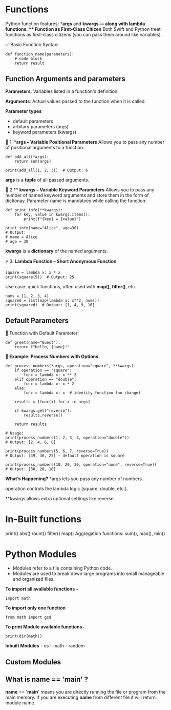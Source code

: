 # Functions
Python function features: ***args** and ****kwargs** — along with **lambda** functions.
** Function as First-Class Citizen**
Both Swift and Python treat functions as first-class citizens (you can pass them around like variables).

✅ Basic Function Syntax:
```
def function_name(parameters):
    # code block
    return result
```

## Function Arguments and parameters

**Parameters**: Variables listed in a function's definition.

**Arguments**: Actual values passed to the function when it is called.

**Parameter types**
- default parameters
- arbitary parameters (args)
- keyword parameters (kwargs)

🧩 1. ***args – Variable Positional Parameters**
Allows you to pass any number of positional arguments to a function:
```
def add_all(*args):
    return sum(args)

print(add_all(1, 2, 3))  # Output: 6
```
**args** is a **tuple** of all passed arguments.

🧩 2.** **kwargs – Variable Keyword Parameters**
Allows you to pass any number of named keyword arguments and store them in the form of dictionay. Parameter name is mandatoey while calling the function:
```
def print_info(**kwargs):
    for key, value in kwargs.items():
        print(f"{key} = {value}")

print_info(name="Alice", age=30)
# Output:
# name = Alice
# age = 30

```

**kwargs** is a **dictionary** of the named arguments.

⚡ 3. **Lambda Function – Short Anonymous Function**

```
square = lambda x: x * x
print(square(5))  # Output: 25
```

Use case: quick functions, often used with **map(), filter()**, etc.

```
nums = [1, 2, 3, 4]
squared = list(map(lambda x: x**2, nums))
print(squared)  # Output: [1, 4, 9, 16]

```

  ## Default Parameters

  🔹 Function with Default Parameter:
```
def greet(name="Guest"):
    return f"Hello, {name}!"
```

**🧪 Example: Process Numbers with Options**

```
def process_numbers(*args, operation="square", **kwargs):
    if operation == "square":
        func = lambda x: x ** 2
    elif operation == "double":
        func = lambda x: x * 2
    else:
        func = lambda x: x  # identity function (no change)

    results = [func(x) for x in args]

    if kwargs.get("reverse"):
        results.reverse()
    
    return results

# Usage:
print(process_numbers(1, 2, 3, 4, operation="double"))         
# Output: [2, 4, 6, 8]

print(process_numbers(5, 6, 7, reverse=True))                  
# Output: [49, 36, 25] – default operation is square

print(process_numbers(10, 20, 30, operation="none", reverse=True)) 
# Output: [30, 20, 10]

```


 **What’s Happening?**
*args lets you pass any number of numbers.

operation controls the lambda logic (square, double, etc.).

**kwargs allows extra optional settings like reverse.

# In-Built functions
print()
abs()
rount()
filter()
map()
Aggregation functions: sum(), max(), min()

# Python Modules
- Modules refer to a file containing Python code.
- Modules are used to break down large programs into small manageable and organized files.

**To import all available functions -** 
```
import math
```
**To import only one function**
```
from math import gcd
```
**To print Module available functions-**

``
print(dir(math))
``

**Inbuilt Modules**
    - os
    - math
    - random

## Custom Modules

## What is __name__ == '__main__' ?
__name__ == '__main__' means you are directly running the file or program from the main memory.
If you are executing __name__ from different file it will return module name.

